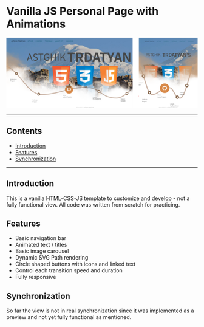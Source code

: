 # Vanilla JS Personal Page with Animations

![](images/preview.png)
___
## Contents
* [Introduction](#introduction)
* [Features](#features)
* [Synchronization](#synchronization)
___

## Introduction
This is a vanilla HTML-CSS-JS template to customize and develop - not a fully functional view. All code was written from scratch for practicing.

## Features
* Basic navigation bar
* Animated text / titles
* Basic image carousel
* Dynamic SVG Path rendering
* Circle shaped buttons with icons and linked text
* Control each transition speed and duration
* Fully responsive

## Synchronization
So far the view is not in real synchronization since it was implemented as a preview and not yet fully functional as mentioned.
